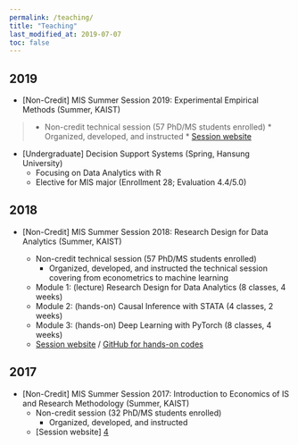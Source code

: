 ```yaml
---
permalink: /teaching/
title: "Teaching"
last_modified_at: 2019-07-07
toc: false
---
```



## 2019
* [Non-Credit] MIS Summer Session 2019: Experimental Empirical Methods (Summer, KAIST)
>	* Non-credit technical session (57 PhD/MS students enrolled)
		* Organized, developed, and instructed
	* [Session website][1]

* [Undergraduate] Decision Support Systems (Spring, Hansung University)
	* Focusing on Data Analytics with R
	* Elective for MIS major (Enrollment 28; Evaluation 4.4/5.0)


## 2018
* [Non-Credit] MIS Summer Session 2018: Research Design for Data Analytics (Summer, KAIST)

	* Non-credit technical session (57 PhD/MS students enrolled)
		* Organized, developed, and instructed the technical session covering from econometrics to machine learning
	* Module 1: (lecture) Research Design for Data Analytics (8 classes, 4 weeks)
	* Module 2: (hands-on) Causal Inference with STATA (4 classes, 2 weeks)
	* Module 3: (hands-on) Deep Learning with PyTorch (8 classes, 4 weeks)
	* [Session website][2] / [GitHub for hands-on codes][3]


## 2017
* [Non-Credit] MIS Summer Session 2017: Introduction to Economics of IS and Research Methodology (Summer, KAIST)
	* Non-credit session (32 PhD/MS students enrolled)
		* Organized, developed, and instructed
	* [Session website] [4]

[1]: https://sites.google.com/view/kaist-mis-session2019
[2]: https://sites.google.com/view/kaist-mis-session2018
[3]: https://github.com/jiyong-park/kaist-summer-session2018
[4]: https://sites.google.com/view/kaist-mis-session2017
